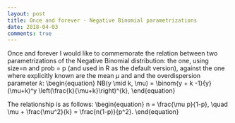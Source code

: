 ```yaml
---
layout: post
title: Once and forever - Negative Binomial parametrizations
date: 2018-04-03
comments: true
---
```

Once and forever I would like to commemorate the relation between two parametrizations of the Negative Binomial distribution: the one, using size=n and prob = p (and used in R as the default version), against the one where explicitly known are the mean $\mu$ and and the overdispersion parameter $k$:
\begin{equation}
NB(y \mid k, \mu) = \binom{y + k -1}{y} (\mu+k)^y \left(\frac{k}{\mu+k}\right)^{k},
\end{equation}

The relationship is as follows:
\begin{equation}
n = \frac{\mu p}{1-p}, \quad \mu + \frac{\mu^2}{k} = \frac{n(1-p)}{p^2}.
\end{equation}

